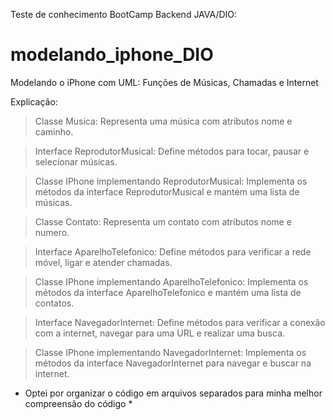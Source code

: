 Teste de conhecimento BootCamp Backend JAVA/DIO:

# modelando_iphone_DIO
 Modelando o iPhone com UML: Funções de Músicas, Chamadas e Internet

Explicação:

>Classe Musica: Representa uma música com atributos nome e caminho.

>Interface ReprodutorMusical: Define métodos para tocar, pausar e selecionar músicas.

>Classe IPhone implementando ReprodutorMusical: Implementa os métodos da interface ReprodutorMusical e mantém uma lista de músicas.

>Classe Contato: Representa um contato com atributos nome e numero.

>Interface AparelhoTelefonico: Define métodos para verificar a rede móvel, ligar e atender chamadas.

>Classe IPhone implementando AparelhoTelefonico: Implementa os métodos da interface AparelhoTelefonico e mantém uma lista de contatos.

>Interface NavegadorInternet: Define métodos para verificar a conexão com a internet, navegar para uma URL e realizar uma busca.

>Classe IPhone implementando NavegadorInternet: Implementa os métodos da interface NavegadorInternet para navegar e buscar na internet.

* Optei por organizar o código em arquivos separados para minha melhor compreensão do código *

